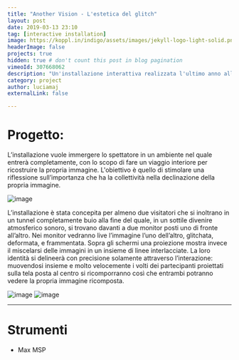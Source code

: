 ```yaml
---
title: "Another Vision - L'estetica del glitch"
layout: post
date: 2019-03-13 23:10
tag: [interactive installation]
image: https://koppl.in/indigo/assets/images/jekyll-logo-light-solid.png
headerImage: false
projects: true
hidden: true # don't count this post in blog pagination
vimeoId: 307668062
description: "Un'installazione interattiva realizzata l'ultimo anno allo IED"
category: project
author: luciamaj
externalLink: false

---
```


# Progetto:
L’installazione vuole immergere lo spettatore in un ambiente nel quale entrerà completamente, con lo scopo di fare un viaggio interiore per ricostruire la propria immagine. L'obiettivo è quello di stimolare una riflessione sull’importanza che ha la collettività nella declinazione della propria immagine.

![image](/assets/images/another-vision/another-vision-gif.gif)


L’installazione è stata concepita per almeno due visitatori che si inoltrano in un tunnel
completamente buio alla fine del quale, in un sottile divenire atmosferico sonoro, si trovano davanti a due monitor posti uno di fronte all’altro. Nei monitor vedranno live l’immagine l’uno dell’altro, glitchata, deformata, e frammentata. Sopra gli schermi una proiezione mostra invece il miscelarsi delle immagini in un insieme di linee interlacciate.
La loro identità si delineerà con precisione solamente attraverso l’interazione: muovendosi insieme e molto velocemente i volti dei partecipanti proiettati sulla tela posta al centro si ricomporranno così che entrambi potranno vedere la propria immagine ricomposta.

![image](/assets/images/another-vision/another-vision-1.jpg)
![image](/assets/images/another-vision/another-vision-2.jpg)

---

# Strumenti

- Max MSP
